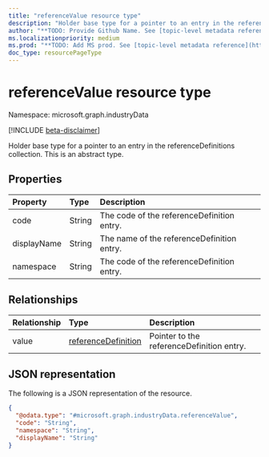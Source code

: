 ```yaml
---
title: "referenceValue resource type"
description: "Holder base type for a pointer to an entry in the referenceDefinitions collection."
author: "**TODO: Provide Github Name. See [topic-level metadata reference](https://msgo.azurewebsites.net/add/document/guidelines/metadata.html#topic-level-metadata)**"
ms.localizationpriority: medium
ms.prod: "**TODO: Add MS prod. See [topic-level metadata reference](https://msgo.azurewebsites.net/add/document/guidelines/metadata.html#topic-level-metadata)**"
doc_type: resourcePageType
---
```


# referenceValue resource type

Namespace: microsoft.graph.industryData

[!INCLUDE [beta-disclaimer](../../includes/beta-disclaimer.md)]

Holder base type for a pointer to an entry in the referenceDefinitions collection.
This is an abstract type.

## Properties
|Property|Type|Description|
|:---|:---|:---|
|code|String|The code of the referenceDefinition entry.|
|displayName|String|The name of the referenceDefinition entry.|
|namespace|String|The code of the referenceDefinition entry.|

## Relationships
|Relationship|Type|Description|
|:---|:---|:---|
|value|[referenceDefinition](../resources/industrydata-referencedefinition.md)|Pointer to the referenceDefinition entry.|

## JSON representation
The following is a JSON representation of the resource.
<!-- {
  "blockType": "resource",
  "@odata.type": "microsoft.graph.industryData.referenceValue"
}
-->
``` json
{
  "@odata.type": "#microsoft.graph.industryData.referenceValue",
  "code": "String",
  "namespace": "String",
  "displayName": "String"
}
```

